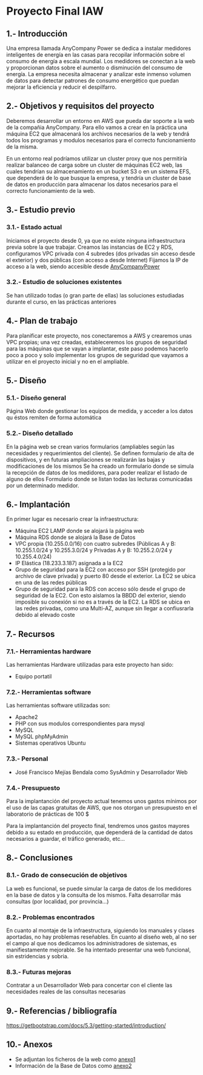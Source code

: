 # Proyecto Final IAW
## 1.- Introducción
Una empresa llamada AnyCompany Power se dedica a instalar medidores inteligentes
de energía en las casas para recopilar información sobre el consumo de energía a
escala mundial. Los medidores se conectan a la web y proporcionan datos sobre el
aumento o disminución del consumo de energía. La empresa necesita almacenar y
analizar este inmenso volumen de datos para detectar patrones de consumo energético
que puedan mejorar la eficiencia y reducir el despilfarro.
## 2.- Objetivos y requisitos del proyecto
Deberemos desarrollar un entorno en AWS que pueda dar soporte a la web de la compañia AnyCompany. Para ello vamos a crear en la práctica una máquina EC2 que almacenará los archivos necesarios de la web y tendrá todos los programas y modulos necesarios para el correcto funcionamiento de la misma.

En un entorno real podríamos utilizar un cluster proxy que nos permitiría realizar balanceo de carga sobre un cluster de máquinas EC2 web, las cuales tendrían su almacenamiento en un bucket S3 o en un sistema EFS, que dependerá de lo que busque la empresa, y tendría un cluster de base de datos en producción para almacenar los datos necesarios para el correcto funcionamiento de la web.
## 3.- Estudio previo
### 3.1.- Estado actual
Iniciamos el proyecto desde 0, ya que no existe ninguna infraestructura previa sobre la que trabajar. Creamos las instancias de EC2 y RDS, configuramos VPC privada con 4 subredes (dos privadas sin acceso desde el exterior) y dos públicas (con acceso a desde Internet)
Fijamos la IP de acceso a la web, siendo accesible desde [AnyCompanyPower](http://18.233.3.187)
### 3.2.- Estudio de soluciones existentes
Se han utilizado todas (o gran parte de ellas) las soluciones estudiadas durante el curso, en las prácticas anteriores

## 4.- Plan de trabajo
Para planificar este proyecto, nos conectaremos a AWS y crearemos unas VPC propias; una vez creadas, estableceremos los grupos de seguridad para las máquinas que se vayan a implantar, este paso podemos hacerlo poco a poco y solo implementar los grupos de seguridad que vayamos a utilizar en el proyecto inicial y no en el ampliable.
## 5.- Diseño
### 5.1.- Diseño general
Página Web donde gestionar los equipos de medida, y acceder a los datos qu éstos remiten de forma automática
### 5.2.- Diseño detallado
En la página web se crean varios formularios (ampliables según las necesidades y requerimientos del cliente). Se definen formulario de alta de dispositivos, y en futuras ampliaciones se realizarán las bajas y modificaciones de los mismos
Se ha creado un formulario donde se simula la recepción de datos de los medidores, para poder realizar el listado de alguno de ellos
Formulario donde se listan todas las lecturas comunicadas por un determinado medidor.
## 6.- Implantación
En primer lugar es necesario crear la infraestructura:
- Máquina EC2 LAMP donde se alojará la página web
- Máquina RDS donde se alojará la Base de Datos
- VPC propia (10.255.0.0/16) con cuatro subredes (Públicas A y B: 10.255.1.0/24 y 10.255.3.0/24 y Privadas A y B: 10.255.2.0/24 y 10.255.4.0/24)
- IP Elástica (18.233.3.187) asignada a la EC2
- Grupo de seguridad para la EC2 con acceso por SSH (protegido por archivo de clave privada) y puerto 80 desde el exterior. La EC2 se ubica en una de las redes públicas
- Grupo de seguridad para la RDS con acceso sólo desde el grupo de seguridad de la EC2. Con esto aislamos la BBDD del exterior, siendo imposible su conexión si no es a través de la EC2. La RDS se ubica en las redes privadas, como una Multi-AZ, aunque sin llegar a confiusrarla debido al elevado coste
## 7.- Recursos
### 7.1.- Herramientas hardware

Las herramientas Hardware utilizadas para este proyecto han sido:
- Equipo portatil

### 7.2.- Herramientas software

Las herramientas software utilizadas son:

- Apache2
- PHP con sus modulos correspondientes para mysql
- MySQL
- MySQL phpMyAdmin
- Sistemas operativos Ubuntu

### 7.3.- Personal

- José Francisco Mejías Bendala como SysAdmin y Desarrollador Web

### 7.4.- Presupuesto

Para la implantanción del proyecto actual tenemos unos gastos mínimos por el uso de las capas gratuitas de AWS, que nos otorgan un presupuesto en el laboratorio de prácticas de 100 $

Para la implantanción del proyecto final, tendremos unos gastos mayores debido a su estado en producción, que dependerá de la cantidad de datos necesarios a guardar, el tráfico generado, etc...

## 8.- Conclusiones
### 8.1.- Grado de consecución de objetivos
La web es funcional, se puede simular la carga de datos de los medidores en la base de datos y la consulta de los mismos. Falta desarrollar más consultas (por localidad, por provincia...)
### 8.2.- Problemas encontrados
En cuanto al montaje de la infraestructura, siguiendo los manuales y clases aportadas, no hay problemas reseñables. En cuanto al diseño web, al no ser el campo al que nos dedicamos los administradores de sistemas, es manifiestamente mejorable. Se ha intentado presentar una web funcional, sin estridencias y sobria.
### 8.3.- Futuras mejoras
Contratar a un Desarrollador Web para concertar con el cliente las necesidades reales de las consultas necesarias
## 9.- Referencias / bibliografía
https://getbootstrap.com/docs/5.3/getting-started/introduction/

## 10.- Anexos
- Se adjuntan los ficheros de la web como [anexo1](./WEB/)
- Información de la Base de Datos como [anexo2](./DATABASE/)
